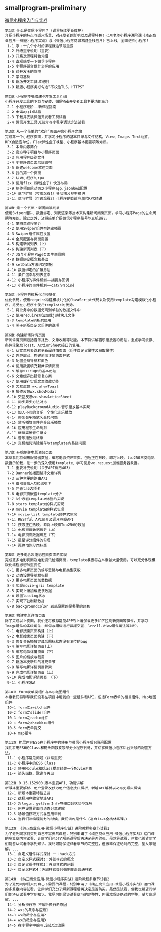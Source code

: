 ## smallprogram-preliminary

[微信小程序入门与实战](https://coding.imooc.com/class/chapter/75.html#Anchor) 


	第1章 什么是微信小程序？（课程持续更新维护）
	介绍小程序的特点与适用场景、对开发者的影响以及课程特色！七月老师小程序进阶课《纯正商业应用——微信小程序实战》与《微信小程序商城构建全栈应用》已上线，全面进阶小程序！
	 1-1 序：十几个小时的课程就这节最重要
	 1-2 升级重录说明（重要）
	 1-3 开篇及课程特色介绍
	 1-4 直观感受一下微信小程序
	 1-5 小程序适合做什么样的应用
	 1-6 对开发者的影响
	 1-7 学习基础
	 1-8 新版开发工具UI说明
	 1-9 新版小程序务必勾选“不校验TLS、HTTPS”
	 
	第2章 小程序环境搭建与开发工具介绍
	小程序开发工具的下载与安装、微信Web开发者工具主要功能简介
	 2-1 小程序进阶——新课程指南
	 2-2 申请appid试看
	 2-3 下载并安装微信开发者工具试看
	 2-4 微信开发工具UI简介与小程序调试方法试看
	 
	第3章 从一个简单的“欢迎“页面开始小程序之旅
	完成第一个小程序页面，并学习小程序的基本目录与文件结构，View、Image、Text组件，RPX自适应单位，Flex弹性盒子模型、小程序基本配置项等知识。
	 3-1 本章内容简介
	 3-2 官方种子项目与小程序页面
	 3-3 应用程序级别文件
	 3-4 小程序的页面层级结构
	 3-5 新建welcome欢迎页面
	 3-6 我的第一个页面
	 3-7 认识小程序的rpx
	 3-8 使用flex（弹性盒子）快速布局
	 3-9 制作项目启动页之小程序app.json基础配置
	 3-10 章节扩展（可选观看1）移动端分辨率精讲
	 3-11 章节扩展（可选观看2）小程序的自适应单位RPX精讲
	 
	第4章 第二个页面：新闻阅读列表
	使用Swiper组件、数据绑定、列表渲染等技术来构建新闻阅读页面，学习小程序Page的生命周期等知识。除此之外，还将简单介绍微信小程序账号与真机运行。
	 4-1 第四章课程简介
	 4-2 使用Swiper组件构建轮播图
	 4-3 Swiper组件属性设置
	 4-4 全局配置与页面配置
	 4-5 构建新闻列表（上）
	 4-6 构建新闻列表（下）
	 4-7 JS与小程序Page页面生命周期
	 4-8 数据绑定概念和基础
	 4-9 setData方法绑定数据
	 4-10 数据绑定的扩展用法
	 4-11 条件渲染与列表渲染
	 4-12 小程序的事件机制——捕捉与回调
	 4-13 小程序的事件机制——catch与bind
	 
	第5章 小程序的模板化与模块化
	优化代码，使用require构建模块儿化的JavaScript代码以及使用template构建模板化小程序。感受在小程序中使用template的优势。
	 5-1 将业务中的数据分离到单独的数据文件中
	 5-2 使用require方法加载js模块儿文件
	 5-3 template模板的使用
	 5-4 关于新版自定义组件的说明
	 
	第6章 构建新闻详情页面
	新闻详情页面包括音乐播放、文章收藏等功能。本节将讲解音乐播放器的用法，重点学习缓存、条件渲染及Toast、ActionSheet接口的使用。
	 6-1 从文章列表跳转到新闻详情页面（组件自定义属性及获取属性）
	 6-2 先静后动，构建新闻详情页面样式
	 6-3 配置全局导航栏颜色
	 6-4 使用数据填充新闻详情页面
	 6-5 缓存Storage的基本用法
	 6-6 文章缓存出错修复方案
	 6-7 使用缓存实现文章收藏功能
	 6-8 交互反馈 wx.showToast
	 6-9 操作反馈wx.showModal
	 6-10 交互反馈wx.showActionSheet
	 6-11 同步异步方法对比
	 6-12 playBackgroundAudio-音乐播放基本实现
	 6-13 加入不同的音乐，个性化音乐播放
	 6-14 修复音乐播放闪退的问题
	 6-15 监听播放事件完善音乐播放
	 6-16 应用程序生命周期
	 6-17 继续完善音乐播放
	 6-18 音乐播放最终章
	 6-19 真机如何清除缓存与template内路径问题
	 
	第7章 开始制作电影资讯页面
	本章我们将调用服务器数据，编写电影资讯首页。包括正在热映、即将上映、top250三类电影数据的加载，进一步的深入使用template、学习使用wx.request加载服务器数据。
	 7-1 重要补充说明（关于API调用403）
	 7-2 Banner轮播图跳转文章详情
	 7-3 三种主要的路由API
	 7-4 给项目加入tab选项卡
	 7-5 完善tab选项卡
	 7-6 电影页面嵌套template分析
	 7-7 3个嵌套template标签的实现
	 7-8 stars template的样式实现
	 7-9 movie template的样式实现
	 7-10 movie-list template的样式实现
	 7-11 RESTful API简介及调用豆瓣API
	 7-12 获取正在热映、即将上映和Top250的数据
	 7-13 电影页面数据绑定（上）
	 7-14 电影页面数据绑定（下）
	 7-15 星星评分组件的实现
	 7-16 更换电影分类标题
	 
	第8章 更多电影及电影搜索页面的实现
	完成更多电影页面及电影资讯检索页面，template模板将在本章被大量使用，可以充分体现模板化编程思想的重要性
	 8-1 更多电影页面的编写思路与电影类型获取
	 8-2 动态设置导航栏标题
	 8-3 更多电影页面加载数据
	 8-4 实现movie-grid template
	 8-5 实现上滑加载更多数据
	 8-6 设置loading状态
	 8-7 实现下拉刷新数据
	 8-8 backgroundColor 到底设置的是哪里的颜色
	 
	第9章 构建电影详情页面
	除了完成以上页面，我们还将模拟常见APP的上滑加载更多和下拉刷新页面等操作，并学习Image组件的高级用法、如何与组件进行数据交互、Scroll-View组件用法等知识。
	 9-1 电影搜索页面构建（上）
	 9-2 电影搜索页面构建（下）
	 9-3 修复音乐播放完成后图标状态没有复位的bug
	 9-4 编写电影详情页面(上）
	 9-5 编写电影详情页面（下）
	 9-6 图片的缩放与裁剪
	 9-7 新版本更新后的补充章节
	 9-8 编写电影详情页面骨架
	 9-9 完成电影详情页面（上）
	 9-10 完成电影详情页面 （下）
	 9-11 小程序Q&A
	 
	第10章 Form表单类组件与Map地图组件
	本章我们将聊聊我们没有在项目中用到的一些组件和API，包括Form表单的相关组件、Map地图组件
	 10-1 form之switch组件
	 10-2 form之slider组件
	 10-3 form之radio组件
	 10-4 form之checkbox组件
	 10-5 form表单提交
	 10-6 map组件
	 
	第11章 扩展内容ES6在小程序中的使用与微信小程序后台账号配置
	我们将用ES6的Class和箭头函数改写部分小程序代码，并讲解微信小程序后台账号的配置方法。
	 11-1 小程序常见问题（非常重要）
	 11-2 小程序中的ES6 Class
	 11-3 使用Module和Class提取封装一个Movie对象
	 11-4 箭头函数、致谢与再见
	 
	第12章 0.15.152900 版本重要API、功能讲解
	新版本重要解析、用户登录及获取用户信息接口解析、新增API解析以及常见误区解读
	 12-1 新版本重要特性总览
	 12-2 选择用户收货地址API
	 12-3 对login、getUserInfo等接口的改动与理解
	 12-4 用户设置界面与动态分享详解
	 12-5 场景值获取方式与应用举例
	 12-6 当我们谈编程能力的时候，我们谈的是什么（选自Java全栈体系课。）
	 
	第13章 《纯正商业应用-微信小程序实战》进阶教程多章节试看1
	为了避免同学们买到自己不需要的课程，特别申请了《纯正商业应用-微信小程序实战》这门课的多篇章内容试看，让同学们充分了解新课程后再决定是否购买。虽然是试看，但我也希望同学们能够从试看中学到知识。我尽可能保证试看章节的完整性，但很难保证绝对的完整，望大家理解。...
	 13-1 自定义组件样式探讨 一：hack方式
	 13-2 自定义样式探讨2：外部样式的概念
	 13-3 自定义组件样式3：外部样式的问题
	 13-4 自定义样式4：外部样式如何强制覆盖普通样式
	 
	第14章 《纯正商业应用-微信小程序实战》进阶教程多章节试看2
	为了避免同学们买到自己不需要的课程，特别申请了《纯正商业应用-微信小程序实战》这门课的多篇章内容试看，让同学们充分了解新课程后再决定是否购买。虽然是试看，但我也希望同学们能够从试看中学到知识。我尽可能保证试看章节的完整性，但很难保证绝对的完整，望大家理解。...
	 14-1 分析换行符 不解析换行的原因
	 14-2 wxs的概念与应用1
	 14-3 wx的概念与应用2
	 14-4 wx的概念与应用3
	 14-5 在小程序中编写limit过滤器